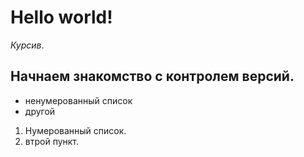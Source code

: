 # Hello world!

*Курсив*.

## **Начнаем знакомство с контролем версий.**
- ненумерованный список
- другой

1. Нумерованный список.
2. втрой пункт.
